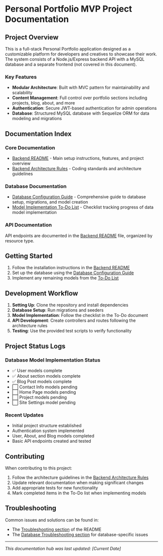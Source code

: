# Personal Portfolio MVP Project Documentation

## Project Overview

This is a full-stack Personal Portfolio application designed as a customizable platform for developers and creatives to showcase their work. The system consists of a Node.js/Express backend API with a MySQL database and a separate frontend (not covered in this document).

### Key Features

- **Modular Architecture**: Built with MVC pattern for maintainability and scalability
- **Content Management**: Full control over portfolio sections including projects, blog, about, and more
- **Authentication**: Secure JWT-based authentication for admin operations
- **Database**: Structured MySQL database with Sequelize ORM for data modeling and migrations

## Documentation Index

### Core Documentation

- [Backend README](../README.md) - Main setup instructions, features, and project overview
- [Backend Architecture Rules](../.cursor) - Coding standards and architecture guidelines

### Database Documentation

- [Database Configuration Guide](./db/DATABASE.md) - Comprehensive guide to database setup, migrations, and model creation
- [Model Implementation To-Do List](./to-dos/TO-DO-SETUP-MODELS.md) - Checklist tracking progress of data model implementation

### API Documentation

API endpoints are documented in the [Backend README](../README.md#🔌-api-endpoints) file, organized by resource type.

## Getting Started

1. Follow the installation instructions in the [Backend README](../README.md#installation)
2. Set up the database using the [Database Configuration Guide](./db/DATABASE.md)
3. Implement any remaining models from the [To-Do List](./to-dos/TO-DO-SETUP-MODELS.md)

## Development Workflow

1. **Setting Up**: Clone the repository and install dependencies
2. **Database Setup**: Run migrations and seeders
3. **Model Implementation**: Follow the checklist in the To-Do document
4. **API Development**: Create controllers and routes following the architecture rules
5. **Testing**: Use the provided test scripts to verify functionality

## Project Status Logs

### Database Model Implementation Status

- ✅ User models complete
- ✅ About section models complete
- ✅ Blog Post models complete
- ⬜ Contact Info models pending
- ⬜ Home Page models pending
- ⬜ Project models pending
- ⬜ Site Settings model pending

### Recent Updates

- Initial project structure established
- Authentication system implemented
- User, About, and Blog models completed
- Basic API endpoints created and tested

## Contributing

When contributing to this project:

1. Follow the architecture guidelines in the [Backend Architecture Rules](../.cursor)
2. Update relevant documentation when making significant changes
3. Add appropriate tests for new functionality
4. Mark completed items in the To-Do list when implementing models

## Troubleshooting

Common issues and solutions can be found in:
- The [Troubleshooting section](../README.md#⚠️-troubleshooting) of the README
- The [Database Troubleshooting section](./db/DATABASE.md#troubleshooting) for database-specific issues

---

*This documentation hub was last updated: [Current Date]*

